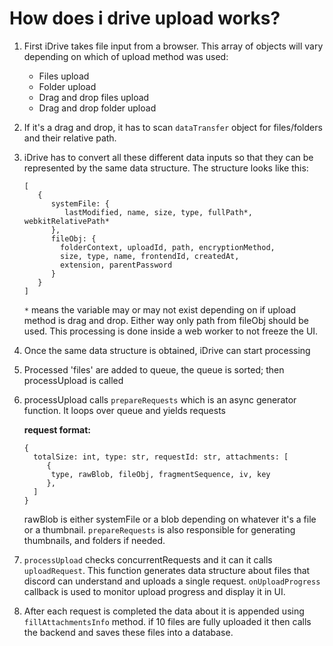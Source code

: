 # How does i drive upload works?

1) First iDrive takes file input from a browser. This array of objects will vary depending on which of upload method was used:
   - Files upload
   - Folder upload
   - Drag and drop files upload
   - Drag and drop folder upload

2) If it's a drag and drop, it has to scan `dataTransfer` object for files/folders and their relative path.


4) iDrive has to convert all these different data inputs so that they can be 
represented by the same data structure. The structure looks like this:
 
   ``` 
   [  
      {  
         systemFile: {
            lastModified, name, size, type, fullPath*, webkitRelativePath*
         }, 
         fileObj: {
           folderContext, uploadId, path, encryptionMethod, 
           size, type, name, frontendId, createdAt, 
           extension, parentPassword
         }
      }
   ]
   ```

   `*` means the variable may or may not exist depending on if upload method is drag and drop. Either way only path from fileObj should be used.
    This processing is done inside a web worker to not freeze the UI.


5) Once the same data structure is obtained, iDrive can start processing


5) Processed 'files' are added to queue, the queue is sorted; then processUpload is called


6) processUpload calls `prepareRequests` which is an async generator function. It loops over queue and yields requests
   
   **request format:**
    ```
   {
      totalSize: int, type: str, requestId: str, attachments: [
         {
          type, rawBlob, fileObj, fragmentSequence, iv, key
         },
      ]
   }
    ```
   
   rawBlob is either systemFile or a blob depending on whatever it's a file or a thumbnail.
   `prepareRequests` is also responsible for generating thumbnails, and folders if needed.


7) `processUpload` checks concurrentRequests and it can it calls `uploadRequest`. This function generates data structure about files that discord can understand and uploads a single request. `onUploadProgress` callback is used to monitor upload progress and display it in UI.
8) After each request is completed the data about it is appended using `fillAttachmentsInfo` method. if 10 files are fully uploaded it then calls the backend and saves these files into a database.

